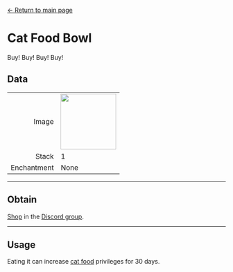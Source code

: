 [← Return to main page](../)
# Cat Food Bowl
Buy! Buy! Buy! Buy!

## Data
<table>
    <tr><td align="end">Image</td><td><img src="https://i.imgur.com/wxw402A.png" width="128"/></td></tr>
    <tr><td align="end">Stack</td><td>1</td></tr>
    <tr><td align="end">Enchantment</td><td>None</td></tr>
</table>

---

## Obtain
[Shop](https://discord.com/channels/799977829805981716/1048223592342622289) in the [Discord group](../feature/discord_server.md).

---

## Usage
Eating it can increase [cat food](../feature/cat_bowl.md) privileges for 30 days.
